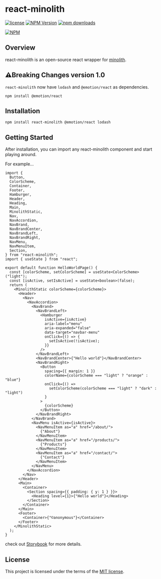 # react-minolith

[![license](https://img.shields.io/badge/license-MIT-blue.svg)](https://github.com/minominolyly/react-minolith/blob/main/LICENSE)
[![NPM Version](https://img.shields.io/npm/v/react-minolith)](https://www.npmjs.com/package/react-minolith)
[![npm downloads](https://img.shields.io/npm/dm/react-minolith)](https://www.npmjs.com/package/react-minolith)

[![NPM](https://nodei.co/npm/react-minolith.png)](https://nodei.co/npm/react-minolith/)

## Overview

react-minolith is an open-source react wrapper for [minolith](https://github.com/minominolyly/minolith).

## ⚠️Breaking Changes version 1.0

`react-minolith` now have `lodash` and `@emotion/react` as dependencies.

```shell
npm install @emotion/react
```

## Installation

```shell
npm install react-minolith @emotion/react lodash
```

## Getting Started

After installation, you can import any react-minolith component and start playing around.

For example…

```tsx
import {
  Button,
  ColorScheme,
  Container,
  Footer,
  Hamburger,
  Header,
  Heading,
  Main,
  MinolithStatic,
  Nav,
  NavAccordion,
  NavBrand,
  NavBrandCenter,
  NavBrandLeft,
  NavBrandRight,
  NavMenu,
  NavMenuItem,
  Section,
} from "react-minolith";
import { useState } from "react";

export default function HelloWorldPage() {
  const [colorScheme, setColorScheme] = useState<ColorScheme>("light");
  const [isActive, setIsActive] = useState<boolean>(false);
  return (
    <MinolithStatic colorScheme={colorScheme}>
      <Header>
        <Nav>
          <NavAccordion>
            <NavBrand>
              <NavBrandLeft>
                <Hamburger
                  isActive={isActive}
                  aria-label="menu"
                  aria-expanded="false"
                  data-target="navbar-menu"
                  onClick={() => {
                    setIsActive(!isActive);
                  }}
                />
              </NavBrandLeft>
              <NavBrandCenter>{"Hello world"}</NavBrandCenter>
              <NavBrandRight>
                <Button
                  spacing={{ margin: 1 }}
                  colorName={colorScheme === "light" ? "orange" : "blue"}
                  onClick={() =>
                    setColorScheme(colorScheme === "light" ? "dark" : "light")
                  }
                >
                  {colorScheme}
                </Button>
              </NavBrandRight>
            </NavBrand>
            <NavMenu isActive={isActive}>
              <NavMenuItem as="a" href="/about/">
                {"About"}
              </NavMenuItem>
              <NavMenuItem as="a" href="/products/">
                {"Products"}
              </NavMenuItem>
              <NavMenuItem as="a" href="/contact/">
                {"Contact"}
              </NavMenuItem>
            </NavMenu>
          </NavAccordion>
        </Nav>
      </Header>
      <Main>
        <Container>
          <Section spacing={{ padding: { y: 1 } }}>
            <Heading level={1}>{"Hello world"}</Heading>
          </Section>
        </Container>
      </Main>
      <Footer>
        <Container>{"©anonymous"}</Container>
      </Footer>
    </MinolithStatic>
  );
}
```

check out [Storybook](https://minominolyly.github.io/react-minolith/) for more details.

## License

This project is licensed under the terms of the [MIT license](https://github.com/minominolyly/react-minolith/blob/main/LICENSE).
